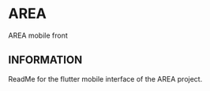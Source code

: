 # AREA

AREA mobile front

## INFORMATION

ReadMe for the flutter mobile interface of the AREA project.
